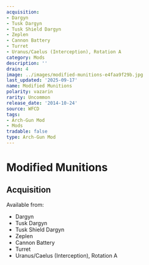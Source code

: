 ```yaml
---
acquisition:
- Dargyn
- Tusk Dargyn
- Tusk Shield Dargyn
- Zeplen
- Cannon Battery
- Turret
- Uranus/Caelus (Interception), Rotation A
category: Mods
description: ''
drain: 4
image: ../images/modified-munitions-e4faa9f29b.jpg
last_updated: '2025-09-17'
name: Modified Munitions
polarity: vazarin
rarity: Uncommon
release_date: '2014-10-24'
source: WFCD
tags:
- Arch-Gun Mod
- Mods
tradable: false
type: Arch-Gun Mod
---
```


# Modified Munitions

## Acquisition

Available from:
- Dargyn
- Tusk Dargyn
- Tusk Shield Dargyn
- Zeplen
- Cannon Battery
- Turret
- Uranus/Caelus (Interception), Rotation A

